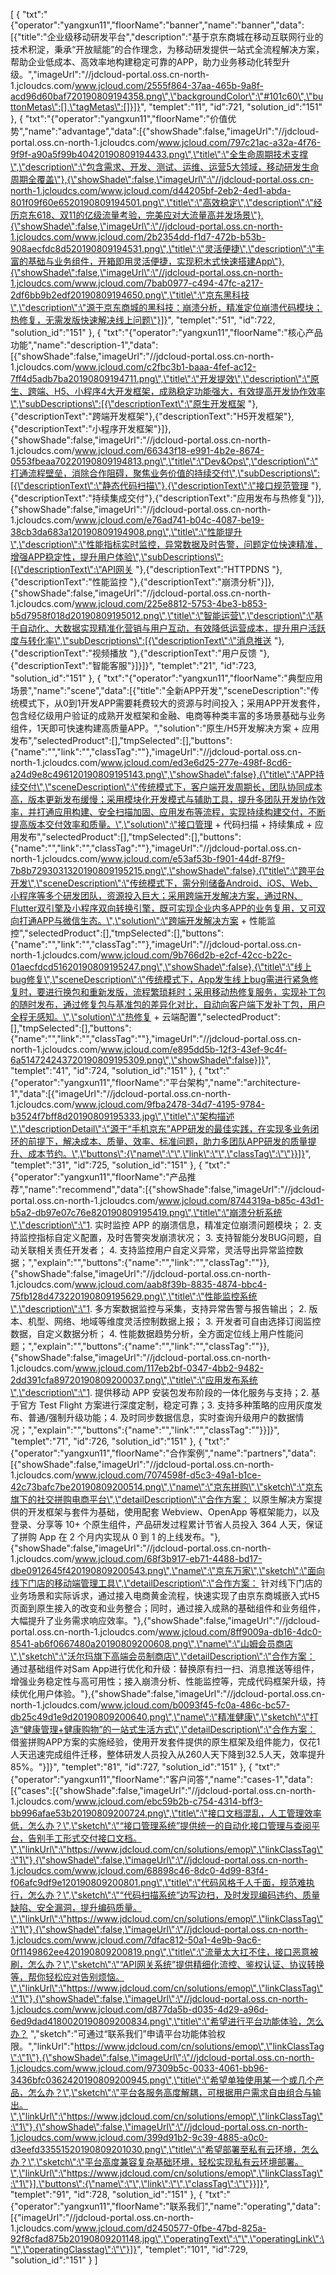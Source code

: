 [
	{
		"txt":"{\"operator\":\"yangxun11\",\"floorName\":\"banner\",\"name\":\"banner\",\"data\":[{\"title\":\"企业级移动研发平台\",\"description\":\"基于京东商城在移动互联网行业的技术积淀，秉承“开放赋能”的合作理念，为移动研发提供一站式全流程解决方案，帮助企业低成本、高效率地构建稳定可靠的APP，助力业务移动化转型升级。\",\"imageUrl\":\"//jdcloud-portal.oss.cn-north-1.jcloudcs.com/www.jcloud.com/2555f864-37aa-465b-9a8f-acd96d60baf720190809194358.png\",\"backgroundColor\":\"#101c60\",\"buttonMetas\":[],\"tagMetas\":[]}]}",
		"templet":"11",
		"id":721,
		"solution_id":"151"
	},
	{
		"txt":"{\"operator\":\"yangxun11\",\"floorName\":\"价值优势\",\"name\":\"advantage\",\"data\":[{\"showShade\":false,\"imageUrl\":\"//jdcloud-portal.oss.cn-north-1.jcloudcs.com/www.jcloud.com/797c21ac-a32a-4f76-9f9f-a90a5f99b40420190809194433.png\",\"title\":\"全生命周期技术支撑\",\"description\":\"包含需求、开发、测试、运维、运营5大领域，移动研发生命周期全覆盖\"},{\"showShade\":false,\"imageUrl\":\"//jdcloud-portal.oss.cn-north-1.jcloudcs.com/www.jcloud.com/d44205bf-2eb2-4ed1-abda-801f09f60e6520190809194501.png\",\"title\":\"高效稳定\",\"description\":\"经历京东618、双11的亿级流量考验，完美应对大流量高并发场景\"},{\"showShade\":false,\"imageUrl\":\"//jdcloud-portal.oss.cn-north-1.jcloudcs.com/www.jcloud.com/2b2354dd-f1d7-472b-b53b-908aecfdc8d520190809194531.png\",\"title\":\"灵活便捷\",\"description\":\"丰富的基础与业务组件，开箱即用灵活便捷，实现积木式快速搭建App\"},{\"showShade\":false,\"imageUrl\":\"//jdcloud-portal.oss.cn-north-1.jcloudcs.com/www.jcloud.com/7bab0977-c494-47fc-a217-2df6bb9b2edf20190809194650.png\",\"title\":\"京东黑科技\",\"description\":\"源于京东商城的黑科技：崩溃分析，精准定位崩溃代码模块；热修复，无需发版快速解决线上问题\"}]}",
		"templet":"51",
		"id":722,
		"solution_id":"151"
	},
	{
		"txt":"{\"operator\":\"yangxun11\",\"floorName\":\"核心产品功能\",\"name\":\"description-1\",\"data\":[{\"showShade\":false,\"imageUrl\":\"//jdcloud-portal.oss.cn-north-1.jcloudcs.com/www.jcloud.com/c2fbc3b1-baaa-4fef-ac12-7ff4d5adb7ba20190809194711.png\",\"title\":\"开发提效\",\"description\":\"原生、跨端、H5、小程序4大开发框架，成熟稳定功能强大，有效提高开发协作效率\",\"subDescriptions\":[{\"descriptionText\":\"原生开发框架 \"},{\"descriptionText\":\"跨端开发框架\"},{\"descriptionText\":\"H5开发框架\"},{\"descriptionText\":\"小程序开发框架\"}]},{\"showShade\":false,\"imageUrl\":\"//jdcloud-portal.oss.cn-north-1.jcloudcs.com/www.jcloud.com/66343f18-e991-4b2e-8674-0553fbeaa70220190809194813.png\",\"title\":\"Dev&Ops\",\"description\":\"打通流程壁垒，消除合作阻碍，聚焦业务价值的持续交付\",\"subDescriptions\":[{\"descriptionText\":\"静态代码扫描\"},{\"descriptionText\":\"接口规范管理 \"},{\"descriptionText\":\"持续集成交付\"},{\"descriptionText\":\"应用发布与热修复\"}]},{\"showShade\":false,\"imageUrl\":\"//jdcloud-portal.oss.cn-north-1.jcloudcs.com/www.jcloud.com/e76ad741-b04c-4087-be19-38cb3da683a120190809194908.png\",\"title\":\"性能提升\",\"description\":\"性能指标实时监控，异常数据及时告警，问题定位快速精准，增强APP稳定性，提升用户体验\",\"subDescriptions\":[{\"descriptionText\":\"API网关 \"},{\"descriptionText\":\"HTTPDNS \"},{\"descriptionText\":\"性能监控 \"},{\"descriptionText\":\"崩溃分析\"}]},{\"showShade\":false,\"imageUrl\":\"//jdcloud-portal.oss.cn-north-1.jcloudcs.com/www.jcloud.com/225e8812-5753-4be3-b853-b5d7958f018d20190809195012.png\",\"title\":\"智能运营\",\"description\":\"基于自动化、大数据实现精准化营销与用户互动，有效降低运营成本，提升用户活跃度与转化率\",\"subDescriptions\":[{\"descriptionText\":\"消息推送 \"},{\"descriptionText\":\"视频播放 \"},{\"descriptionText\":\"用户反馈 \"},{\"descriptionText\":\"智能客服\"}]}]}",
		"templet":"21",
		"id":723,
		"solution_id":"151"
	},
	{
		"txt":"{\"operator\":\"yangxun11\",\"floorName\":\"典型应用场景\",\"name\":\"scene\",\"data\":[{\"title\":\"全新APP开发\",\"sceneDescription\":\"传统模式下，从0到1开发APP需要耗费较大的资源与时间投入；采用APP开发套件，包含经亿级用户验证的成熟开发框架和金融、电商等种类丰富的多场景基础与业务组件，1天即可快速构建高质量APP。\",\"solution\":\"原生/H5开发解决方案 + 应用发布\",\"selectedProduct\":[],\"tmpSelected\":[],\"buttons\":{\"name\":\"\",\"link\":\"\",\"classTag\":\"\"},\"imageUrl\":\"//jdcloud-portal.oss.cn-north-1.jcloudcs.com/www.jcloud.com/ed3e6d25-277e-498f-8cd6-a24d9e8c496120190809195143.png\",\"showShade\":false},{\"title\":\"APP持续交付\",\"sceneDescription\":\"传统模式下，客户端开发周期长，团队协同成本高，版本更新发布缓慢；采用模块化开发模式与辅助工具，提升多团队开发协作效率，并打通应用构建、安全扫描加固、应用发布等流程，实现持续构建交付，不断提高版本交付效率和质量。\",\"solution\":\"接口管理 + 代码扫描 + 持续集成 + 应用发布\",\"selectedProduct\":[],\"tmpSelected\":[],\"buttons\":{\"name\":\"\",\"link\":\"\",\"classTag\":\"\"},\"imageUrl\":\"//jdcloud-portal.oss.cn-north-1.jcloudcs.com/www.jcloud.com/e53af53b-f901-44df-87f9-7b8b7293031320190809195215.png\",\"showShade\":false},{\"title\":\"跨平台开发\",\"sceneDescription\":\"传统模式下，需分别储备Android、iOS、Web、小程序等多个研发团队，资源投入巨大；采用跨端开发解决方案，通过RN、Flutter双引擎及小程序双向转换引擎，既可实现企业内多APP的业务复用，又可双向打通APP与微信生态。\",\"solution\":\"跨端开发解决方案 + 性能监控\",\"selectedProduct\":[],\"tmpSelected\":[],\"buttons\":{\"name\":\"\",\"link\":\"\",\"classTag\":\"\"},\"imageUrl\":\"//jdcloud-portal.oss.cn-north-1.jcloudcs.com/www.jcloud.com/9b766d2b-e2cf-42cc-b22c-01aecfdcd51620190809195247.png\",\"showShade\":false},{\"title\":\"线上bug修复\",\"sceneDescription\":\"传统模式下，App发生线上bug需进行紧急修复时，要进行换包和重新发版，流程繁琐耗时；采用移动热修复服务，实现补丁包的随时发布，通过修复包与基准包的差异化对比，自动向客户端下发补丁包，用户全程无感知。\",\"solution\":\"热修复 + 云端配置\",\"selectedProduct\":[],\"tmpSelected\":[],\"buttons\":{\"name\":\"\",\"link\":\"\",\"classTag\":\"\"},\"imageUrl\":\"//jdcloud-portal.oss.cn-north-1.jcloudcs.com/www.jcloud.com/e895dd5b-12f3-43ef-9c4f-6a514724243720190809195309.png\",\"showShade\":false}]}",
		"templet":"41",
		"id":724,
		"solution_id":"151"
	},
	{
		"txt":"{\"operator\":\"yangxun11\",\"floorName\":\"平台架构\",\"name\":\"architecture-1\",\"data\":[{\"imageUrl\":\"//jdcloud-portal.oss.cn-north-1.jcloudcs.com/www.jcloud.com/9fba2478-34d7-4195-9784-b3524f7bff8d20190809195333.jpg\",\"title\":\"架构描述\",\"descriptionDetail\":\"源于“手机京东”APP研发的最佳实践，在实现多业务闭环的前提下，解决成本、质量、效率、标准问题，助力多团队APP研发的质量提升、成本节约。\",\"buttons\":{\"name\":\"\",\"link\":\"\",\"classTag\":\"\"}}]}",
		"templet":"31",
		"id":725,
		"solution_id":"151"
	},
	{
		"txt":"{\"operator\":\"yangxun11\",\"floorName\":\"产品推荐\",\"name\":\"recommend\",\"data\":[{\"showShade\":false,\"imageUrl\":\"//jdcloud-portal.oss.cn-north-1.jcloudcs.com/www.jcloud.com/8744319a-b85c-43d1-b5a2-db97e07c76e820190809195419.png\",\"title\":\"崩溃分析系统\",\"description\":\"1. 实时监控 APP 的崩溃信息，精准定位崩溃问题模块； 2. 支持监控指标自定义配置，及时告警突发崩溃状况； 3. 支持智能分发BUG问题，自动关联相关责任开发者； 4. 支持监控用户自定义异常，灵活导出异常监控数据；\",\"explain\":\"\",\"buttons\":{\"name\":\"\",\"link\":\"\",\"classTag\":\"\"}},{\"showShade\":false,\"imageUrl\":\"//jdcloud-portal.oss.cn-north-1.jcloudcs.com/www.jcloud.com/aab8f39b-8835-4874-bbc4-75fb128d473220190809195629.png\",\"title\":\"性能监控系统\",\"description\":\"1. 多方案数据监控与采集，支持异常告警与报告输出；  2. 版本、机型、网络、地域等维度灵活控制数据上报；  3. 开发者可自由选择订阅监控数据，自定义数据分析；  4. 性能数据趋势分析，全方面定位线上用户性能问题；\",\"explain\":\"\",\"buttons\":{\"name\":\"\",\"link\":\"\",\"classTag\":\"\"}},{\"showShade\":false,\"imageUrl\":\"//jdcloud-portal.oss.cn-north-1.jcloudcs.com/www.jcloud.com/117eb2bf-0347-4bb2-9482-2dd391cfa89720190809200037.png\",\"title\":\"应用发布系统\",\"description\":\"1. 提供移动 APP 安装包发布阶段的一体化服务与支持；2. 基于官方 Test Flight 方案进行深度定制，稳定可靠；3. 支持多种策略的应用灰度发布、普通/强制升级功能；4. 及时同步数据信息，实时查询升级用户的数据情况；\",\"explain\":\"\",\"buttons\":{\"name\":\"\",\"link\":\"\",\"classTag\":\"\"}}]}",
		"templet":"71",
		"id":726,
		"solution_id":"151"
	},
	{
		"txt":"{\"operator\":\"yangxun11\",\"floorName\":\"合作案例\",\"name\":\"partners\",\"data\":[{\"showShade\":false,\"imageUrl\":\"//jdcloud-portal.oss.cn-north-1.jcloudcs.com/www.jcloud.com/7074598f-d5c3-49a1-b1ce-42c73bafc7be20190809200514.png\",\"name\":\"京东拼购\",\"sketch\":\"京东旗下的社交拼购电商平台\",\"detailDescription\":\"合作方案： 以原生解决方案提供的开发框架与套件为基础，使用配套 Webview、OpenApp 等框架能力，以及登录、分享等 10+ 个原生组件，产品研发过程累计节省人员投入 364 人天，保证了拼购 App 在 2 个月内实现从 0 到 1 的上线发布。\"},{\"showShade\":false,\"imageUrl\":\"//jdcloud-portal.oss.cn-north-1.jcloudcs.com/www.jcloud.com/68f3b917-eb71-4488-bd17-dbe0912645f420190809200543.png\",\"name\":\"京东万家\",\"sketch\":\"面向线下门店的移动端管理工具\",\"detailDescription\":\"合作方案： 针对线下门店的业务场景和实际诉求，通过接入电商黄金流程，快速实现了由京东商城嵌入式H5页面到原生接入的改变和业务整合；同时，通过接入成熟的基础组件和业务组件，大幅提升了业务需求响应效率。\"},{\"showShade\":false,\"imageUrl\":\"//jdcloud-portal.oss.cn-north-1.jcloudcs.com/www.jcloud.com/8ff9009a-db16-4dc0-8541-ab6f0667480a20190809200608.png\",\"name\":\"山姆会员商店\",\"sketch\":\"沃尔玛旗下高端会员制商店\",\"detailDescription\":\"合作方案： 通过基础组件对Sam App进行优化和升级：替换原有扫一扫、消息推送等组件，增强业务稳定性与高可用性；接入崩溃分析、性能监控等，完成代码框架升级，持续优化用户体验。\"},{\"showShade\":false,\"imageUrl\":\"//jdcloud-portal.oss.cn-north-1.jcloudcs.com/www.jcloud.com/b0093f45-fc0a-486c-bc57-db25c49d1e9d20190809200640.png\",\"name\":\"精准健康\",\"sketch\":\"打造“健康管理+健康购物”的一站式生活方式\",\"detailDescription\":\"合作方案： 借鉴拼购APP方案的实施经验，使用开发套件提供的原生框架及组件能力，仅花1人天迅速完成组件迁移，整体研发人员投入从260人天下降到32.5人天，效率提升85%。\"}]}",
		"templet":"81",
		"id":727,
		"solution_id":"151"
	},
	{
		"txt":"{\"operator\":\"yangxun11\",\"floorName\":\"客户问答\",\"name\":\"cases-1\",\"data\":[{\"cases\":[{\"showShade\":false,\"imageUrl\":\"//jdcloud-portal.oss.cn-north-1.jcloudcs.com/www.jcloud.com/ebc59b2b-c754-4314-bff3-bb996afae53b20190809200724.png\",\"title\":\"接口文档混乱，人工管理效率低，怎么办？\",\"sketch\":\"“接口管理系统”提供统一的自动化接口管理与查阅平台，告别手工形式交付接口文档。\",\"linkUrl\":\"https://www.jdcloud.com/cn/solutions/emop\",\"linkClassTag\":\"1\"},{\"showShade\":false,\"imageUrl\":\"//jdcloud-portal.oss.cn-north-1.jcloudcs.com/www.jcloud.com/68898c46-8dc0-4d99-83f4-f06afc9df9e120190809200801.png\",\"title\":\"代码风格千人千面，规范难执行，怎么办？\",\"sketch\":\"“代码扫描系统”边写边扫，及时发现编码违约、质量缺陷、安全漏洞，提升编码质量。\",\"linkUrl\":\"https://www.jdcloud.com/cn/solutions/emop\",\"linkClassTag\":\"1\"},{\"showShade\":false,\"imageUrl\":\"//jdcloud-portal.oss.cn-north-1.jcloudcs.com/www.jcloud.com/7dfac812-50a1-4e9b-9ac6-0f1149862ee420190809200819.png\",\"title\":\"流量太大扛不住，接口恶意被刷，怎么办？\",\"sketch\":\"“API网关系统”提供精细化流控、鉴权认证、协议转换等，帮你轻松应对告别烦恼。\",\"linkUrl\":\"https://www.jdcloud.com/cn/solutions/emop\",\"linkClassTag\":\"1\"},{\"showShade\":false,\"imageUrl\":\"//jdcloud-portal.oss.cn-north-1.jcloudcs.com/www.jcloud.com/d877da5b-d035-4d29-a96d-6ed9dad4180020190809200834.png\",\"title\":\"希望进行平台功能体验，怎么办？ \",\"sketch\":\"可通过“联系我们”申请平台功能体验权限。\",\"linkUrl\":\"https://www.jdcloud.com/cn/solutions/emop\",\"linkClassTag\":\"1\"},{\"showShade\":false,\"imageUrl\":\"//jdcloud-portal.oss.cn-north-1.jcloudcs.com/www.jcloud.com/97309b5c-0033-4061-bb96-3436bfc0362420190809200945.png\",\"title\":\"希望单独使用某一个或几个产品，怎么办？\",\"sketch\":\"平台各服务高度解耦，可根据用户需求自由组合与输出。\",\"linkUrl\":\"https://www.jdcloud.com/cn/solutions/emop\",\"linkClassTag\":\"1\"},{\"showShade\":false,\"imageUrl\":\"//jdcloud-portal.oss.cn-north-1.jcloudcs.com/www.jcloud.com/399d91b2-9c39-4885-a0c0-d3eefd33551520190809201030.png\",\"title\":\"希望部署至私有云环境，怎么办？\",\"sketch\":\"平台高度兼容复杂基础环境，轻松实现私有云环境部署。\",\"linkUrl\":\"https://www.jdcloud.com/cn/solutions/emop\",\"linkClassTag\":\"1\"}],\"buttons\":{\"name\":\"\",\"link\":\"\",\"classTag\":\"\"}}]}",
		"templet":"91",
		"id":728,
		"solution_id":"151"
	},
	{
		"txt":"{\"operator\":\"yangxun11\",\"floorName\":\"联系我们\",\"name\":\"operating\",\"data\":[{\"imageUrl\":\"//jdcloud-portal.oss.cn-north-1.jcloudcs.com/www.jcloud.com/d2450577-0fbe-47bd-825a-92f8cfad875b20190809201148.jpg\",\"operatingText\":\"\",\"operatingLink\":\"\",\"operatingClasstag\":\"\"}]}",
		"templet":"101",
		"id":729,
		"solution_id":"151"
	}
]